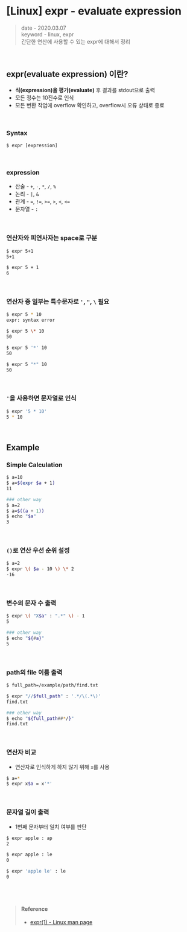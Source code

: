 # [Linux] expr - evaluate expression
> date - 2020.03.07  
> keyword - linux, expr  
> 간단한 연산에 사용할 수 있는 expr에 대해서 정리  

<br>

## expr(evaluate expression) 이란?
* **식(expression)을 평가(evaluate)** 후 결과를 stdout으로 출력
* 모든 정수는 10진수로 인식
* 모든 변환 작업에 overflow 확인하고, overflow시 오류 상태로 종료

<br>

### Syntax
```
$ expr [expression]
```

<br>

### expression
* 산술 - `+`, `-`, `*`, `/`, `%`
* 논리 - `|`, `&`
* 관계 - `=`, `!=`, `>=`, `>`, `<`, `<=`
* 문자열 - `:`

<br>

### 연산자와 피연사자는 space로 구분
```sh
$ expr 5+1
5+1

$ expr 5 + 1 
6
```

<br>

### 연산자 중 일부는 특수문자로 `'`, `"`, `\` 필요
```sh
$ expr 5 * 10
expr: syntax error

$ expr 5 \* 10 
50

$ expr 5 '*' 10
50

$ expr 5 "*" 10
50
```

<br>

### `'`을 사용하면 문자열로 인식
```sh
$ expr '5 * 10'
5 * 10
```


<br>

## Example

### Simple Calculation
```sh
$ a=10
$ a=$(expr $a + 1)
11

### other way
$ a=2
$ a=$((a + 1))
$ echo "$a"
3
```

<br>

### `()`로 연산 우선 순위 설정
```sh
$ a=2
$ expr \( $a - 10 \) \* 2
-16
```

<br>

### 변수의 문자 수 출력
```sh
$ expr \( "X$a" : ".*" \) - 1
5

### other way
$ echo "${#a}"
5
```

<br>

### path의 file 이름 출력
```sh
$ full_path=/example/path/find.txt

$ expr "//$full_path" : '.*/\(.*\)'
find.txt

### other way
$ echo "${full_path##*/}"
find.txt
```

<br>

### 연산자 비교
* 연산자로 인식하게 하지 않기 위해 `x`를 사용
```sh
$ a=*
$ expr x$a = x'*'
```

<br>

### 문자열 길이 출력
* 1번째 문자부터 일치 여부를 판단
```sh
$ expr apple : ap 
2

$ expr apple : le
0

$ expr 'apple le' : le
0
```


<br><br>

> #### Reference
> * [expr(1) - Linux man page](https://linux.die.net/man/1/expr)
